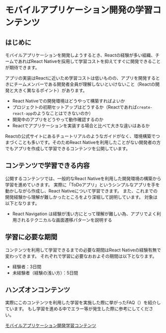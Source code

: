 # モバイルアプリケーション開発の学習コンテンツ

## はじめに

モバイルアプリケーションを開発しようするとき、Reactの経験が多い組織、チームであればReact Nativeを採用して学習コストを抑えてすぐに開発できることが期待できます。

アプリの実装はReactに近いため学習コストは低いものの、アプリを開発するときにチームメンバーである開発者全員が理解しないといけないこと（Reactの開発と大きく異なるポイント）があります。

- React Nativeでの開発環境はどうやって構築すればよいか
- プロジェクトの初期セットアップはどうするか（Reactであれば`create-react-app`のようなことはできないのか）
- 開発中のアプリをどうやって動作確認するのか
- Reactでアプリケーションを実装する場合と比べて大きな違いはあるか

Reactの公式サイトにあるチュートリアルのようなガイドがなく、環境構築でつまづくことも多いです。そのためReact Nativeを利用したことがない開発者の方でもアプリを作成して学習できるコンテンツを公開しています。

## コンテンツで学習できる内容

公開するコンテンツでは、一般的なReact Nativeを利用した開発環境の構築から学習を進めていきます。
実際に「ToDoアプリ」というシンプルなアプリを手を動かしながら作成し、React Nativeについて学習できます。
また、これまでの開発経験から理解が難しかったところをより深堀して説明しています。
対象は以下となります。

- React Navigation は経験が浅い方にとって理解が難しい為、アプリでよく利用されるテクニカルな画面遷移パターンを説明する

## 学習に必要な期間

コンテンツを利用して学習できるまでの必要な期間はReact Nativeの経験有無で変わってきます。
それぞれで学習に必要なおおよその期間は以下となります。

- 経験者：3日間
- 未経験者（経験の浅い方）：5日間

## ハンズオンコンテンツ

実際にこのコンテンツを利用した学習を実施した際に挙がったFAQ（）を紹介しています。
もし学習を進める中でエラー等が発生した際に参考にしてください。

[モバイルアプリケーション開発学習コンテンツ](https://ws-4020.github.io/mobile-app-crib-notes/react-native/learn)
